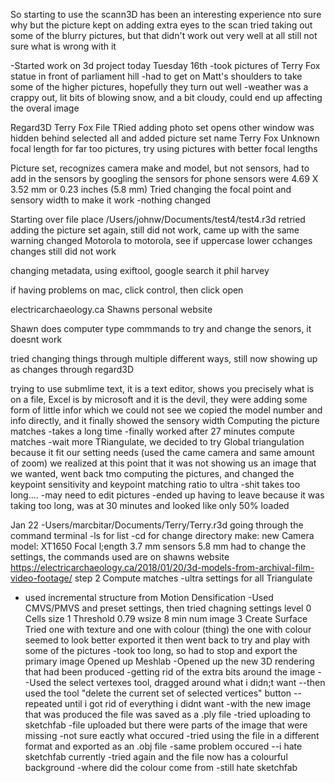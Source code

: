 So starting to use the scann3D has been an interesting experience
nto sure why but the picture kept on adding extra eyes to the scan
tried taking out some of the blurry pictures, but that didn't work out very well at all
still not sure what is wrong with it

-Started work on 3d project today Tuesday 16th
-took pictures of Terry Fox statue in front of parliament hill
-had to get on Matt's shoulders to take some of the higher pictures, hopefully they turn out well
-weather was a crappy out, lit bits of blowing snow, and a bit cloudy, could end up affecting the overal image

Regard3D
Terry Fox File
TRied adding photo set
opens other window was hidden behind
selected all and added
picture set name Terry Fox
Unknown focal length for far too pictures, try using pictures with better focal lengths

Picture set, recognizes camera make and model, but not sensors, had to add in the sensors by googling the sensors for phone
sensors were 4.69 X 3.52 mm or 0.23 inches (5.8 mm)
Tried changing the focal point and sensory width to make it work
-nothing changed

Starting over
file place
/Users/johnw/Documents/test4/test4.r3d
retried adding the picture set again, still did not work, came up with the same warning
changed Motorola to motorola, see if uppercase lower cchanges
changes still did not work

changing metadata, using exiftool, google search it phil harvey

if having problems on mac, click control, then click open

electricarchaeology.ca Shawns personal website

Shawn does computer type commmands to try and change the senors, it doesnt work

tried changing things through multiple different ways, still now showing up as changes through regard3D

trying to use submlime text, it is a text editor, shows you precisely what is on a file,
Excel is by microsoft and it is the devil, they were adding some form of little infor which we could not see
we copied the model number and info directly, and it finally showed the sensory width 
Computing the picture matches
-takes a long time
-finally worked after 27 minutes
compute matches
-wait more
TRiangulate, we decided to try Global triangulation because it fit our setting needs (used the came camera and same amount of zoom)
we realized at this point that it was not showing us an image that we wanted, went back tmo computing the pictures, and changed the keypoint sensitivity and keypoint matching ratio to ultra
-shit takes too long....
-may need to edit pictures
-ended up having to leave because it was taking too long, was at 30 minutes and looked like only 50% loaded

Jan 22
-Users/marcbitar/Documents/Terry/Terry.r3d
going through the command terminal
  -ls for list
  -cd for change directory
  make: new
  Camera model: XT1650
  Focal l;ength 3.7 mm
sensors 5.8 mm
had to change the settings, the commands used are on shawns website 
https://electricarchaeology.ca/2018/01/20/3d-models-from-archival-film-video-footage/ step 2
Compute matches
  -ultra settings for all
 Triangulate
  - used incremental structure from Motion
  Densification
  -Used CMVS/PMVS and preset settings, then tried chagning settings level 0 Cells size 1 Threshold 0.79 wsize 8 min num image 3
  Create Surface
  Tried one with texture and one with colour (thing) the one with colour seemed to look better
  exported it
  then went back to try and play with some of the pictures
-took too long, so had to stop and export the primary image
Opened up Meshlab
-Opened up the new 3D rendering that had been produced
-getting rid of the extra bits around the image
--Used the select vertexes tool, dragged around what i didn;t want
--then used the tool "delete the current set of selected vertices" button
--repeated until i got rid of everything i didnt want
-with the new image that was produced the file was saved as a .ply file
-tried uploading to sketchfab
-file uploaded but there were parts of the image that were missing
-not sure eactly what occured
-tried using the file in a different format and exported as an .obj file
-same problem occured
--i hate sketchfab currently
-tried again and the file now has a colourful background
-where did the colour come from
-still hate sketchfab
